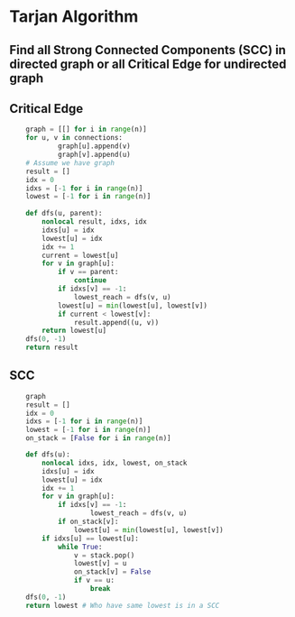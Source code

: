 # Tarjan Algorithm

## Find all Strong Connected Components (SCC) in directed graph or all Critical Edge for undirected graph 

## Critical Edge
``` python
	graph = [[] for i in range(n)]
	for u, v in connections:
			graph[u].append(v)
			graph[v].append(u)
	# Assume we have graph
	result = []
	idx = 0
	idxs = [-1 for i in range(n)]
	lowest = [-1 for i in range(n)]
	
	def dfs(u, parent):
		nonlocal result, idxs, idx
		idxs[u] = idx
		lowest[u] = idx
		idx += 1
		current = lowest[u]
		for v in graph[u]:
			if v == parent:
				continue
			if idxs[v] == -1:
				lowest_reach = dfs(v, u)
			lowest[u] = min(lowest[u], lowest[v])
			if current < lowest[v]:
				result.append((u, v))
		return lowest[u]
	dfs(0, -1)
	return result
```
							
## SCC
``` python
	graph
	result = []
	idx = 0
	idxs = [-1 for i in range(n)]
	lowest = [-1 for i in range(n)]
	on_stack = [False for i in range(n)]

	def dfs(u):
		nonlocal idxs, idx, lowest, on_stack
		idxs[u] = idx
		lowest[u] = idx
		idx += 1
		for v in graph[u]:
			if idxs[v] == -1:
					lowest_reach = dfs(v, u)
			if on_stack[v]:
				lowest[u] = min(lowest[u], lowest[v])
		if idxs[u] == lowest[u]:
			while True:
				v = stack.pop()
				lowest[v] = u
				on_stack[v] = False
				if v == u:
					break
	dfs(0, -1)
	return lowest # Who have same lowest is in a SCC
```
                    
            